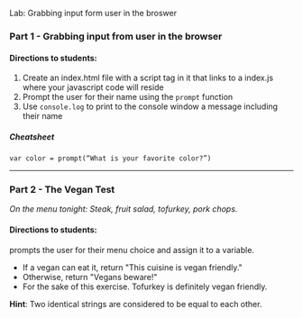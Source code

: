  Lab: Grabbing input form user in the broswer

### Part 1 - Grabbing input from user in the browser


#### Directions to students: 

 1. Create an index.html file with a script tag in it that links to a index.js where your javascript code will reside
 2. Prompt the user for their name using the ```prompt``` function
 3. Use ```console.log``` to print to the console window a message including their name
 
##### Cheatsheet

```
var color = prompt(“What is your favorite color?”)
```

---
### Part 2 - The Vegan Test

*On the menu tonight: Steak, fruit salad, tofurkey, pork chops.*

#### Directions to students: 

prompts the user for their menu choice and assign it to a variable.

 - If a vegan can eat it, return "This cuisine is vegan friendly."
 - Otherwise, return "Vegans beware!"
 - For the sake of this exercise. Tofurkey is definitely vegan friendly.

**Hint**: Two identical strings are considered to be equal to each other.

<br><br><br>